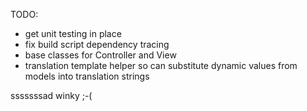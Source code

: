 TODO:
  - get unit testing in place
  - fix build script dependency tracing
  - base classes for Controller and View
  - translation template helper so can substitute dynamic values from models into translation strings

sssssssad winky ;-(